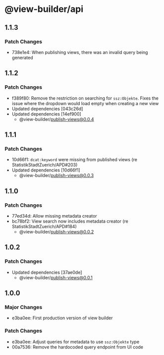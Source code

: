 # @view-builder/api

## 1.1.3

### Patch Changes

- 738e1e4: When publishing views, there was an invalid query being generated

## 1.1.2

### Patch Changes

- f389f80: Remove the restriction on searching for `ssz:Objekte`. Fixes the issue where the dropdown would load empty when creating a new view
- Updated dependencies [043c26d]
- Updated dependencies [14ef900]
  - @view-builder/publish-views@0.0.4

## 1.1.1

### Patch Changes

- 10d66f1: `dcat:keyword` were missing from published views (re StatistikStadtZuerich/APD#203)
- Updated dependencies [10d66f1]
  - @view-builder/publish-views@0.0.3

## 1.1.0

### Patch Changes

- 77ed34d: Allow missing metadata creator
- bc78bf2: View search now includes metadata creator (re StatistikStadtZuerich/APD#184)
  - @view-builder/publish-views@0.0.2

## 1.0.2

### Patch Changes

- Updated dependencies [37ae0de]
  - @view-builder/publish-views@0.0.1

## 1.0.0

### Major Changes

- e3ba0ee: First production version of view builder

### Patch Changes

- e3ba0ee: Adjust queries for metadata to use `ssz:Objekte` type
- 00a7536: Remove the hardocoded query endpoint from UI code

